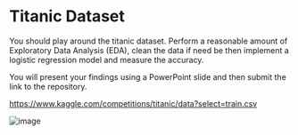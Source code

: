 # Titanic Dataset
 

You should play around the titanic dataset. Perform a reasonable amount of Exploratory Data Analysis (EDA), clean the data if need be then implement a logistic regression model and measure the accuracy.

You will present your findings using a PowerPoint slide and then submit the link to the repository.

https://www.kaggle.com/competitions/titanic/data?select=train.csv


![image](https://github.com/user-attachments/assets/5ed53845-84bc-4fcd-ab6d-0350870506ea)
